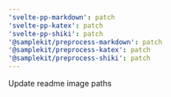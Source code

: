 ```yaml
---
'svelte-pp-markdown': patch
'svelte-pp-katex': patch
'svelte-pp-shiki': patch
'@samplekit/preprocess-markdown': patch
'@samplekit/preprocess-katex': patch
'@samplekit/preprocess-shiki': patch
---
```


Update readme image paths
